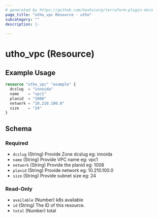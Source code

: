 ```yaml
---
# generated by https://github.com/hashicorp/terraform-plugin-docs
page_title: "utho_vpc Resource - utho"
subcategory: ""
description: |-
  
---
```


# utho_vpc (Resource)



## Example Usage

```terraform
resource "utho_vpc" "example" {
  dcslug  = "innoida"
  name    = "vpc1"
  planid  = "1008"
  network = "10.210.100.0"
  size    = "24"
}
```

<!-- schema generated by tfplugindocs -->
## Schema

### Required

- `dcslug` (String) Provide Zone dcslug eg: innoida
- `name` (String) Provide VPC name eg: vpc1
- `network` (String) Provide the planid eg: 1008
- `planid` (String) Provide network eg: 10.210.100.0
- `size` (String) Provide subnet size eg: 24

### Read-Only

- `available` (Number) k8s available
- `id` (String) The ID of this resource.
- `total` (Number) total
